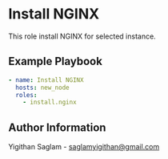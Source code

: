 # Install NGINX

This role install NGINX for selected instance.

## Example Playbook

```yaml
- name: Install NGINX
  hosts: new_node
  roles:
    - install.nginx

```
## Author Information
Yigithan Saglam - saglamyigithan@gmail.com